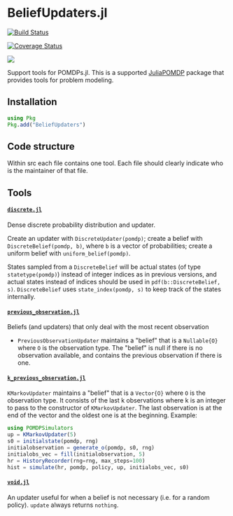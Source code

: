 # BeliefUpdaters.jl

[![Build Status](https://travis-ci.org/JuliaPOMDP/BeliefUpdaters.jl.svg?branch=master)](https://travis-ci.org/JuliaPOMDP/BeliefUpdaters.jl)

[![Coverage Status](https://coveralls.io/repos/github/JuliaPOMDP/BeliefUpdaters.jl/badge.svg?branch=master)](https://coveralls.io/github/JuliaPOMDP/BeliefUpdaters.jl?branch=master)

[![](https://img.shields.io/badge/docs-stable-blue.svg)](https://JuliaPOMDP.github.io/BeliefUpdaters.jl/stable)

Support tools for POMDPs.jl. This is a supported [JuliaPOMDP](https://github.com/JuliaPOMDP) package that provides tools
for problem modeling.

## Installation

```julia
using Pkg
Pkg.add("BeliefUpdaters")
```

## Code structure

Within src each file contains one tool. Each file should clearly indicate who is the maintainer of that file.

## Tools


#### [`discrete.jl`](src/beliefs/discrete.jl)
Dense discrete probability distribution and updater.

Create an updater with `DiscreteUpdater(pomdp)`; create a belief with `DiscreteBelief(pomdp, b)`, where `b` is a vector of probabilities; create a uniform belief with `uniform_belief(pomdp)`.

States sampled from a `DiscreteBelief` will be actual states (of type `statetype(pomdp)`) instead of integer indices as in previous versions, and actual states instead of indices should be used in `pdf(b::DiscreteBelief, s)`. `DiscreteBelief` uses `state_index(pomdp, s)` to keep track of the states internally.

#### [`previous_observation.jl`](src/beliefs/previous_observation.jl)
Beliefs (and updaters) that only deal with the most recent observation

- `PreviousObservationUpdater` maintains a "belief" that is a `Nullable{O}` where `O` is the observation type. The "belief" is null if there is no observation available, and contains the previous observation if there is one.

#### [`k_previous_observation.jl`](src/beliefs/k_previous_observation.jl)
`KMarkovUpdater` maintains a "belief" that is a `Vector{O}` where `O` is the observation type. It consists of the last k observations where k is an integer to pass to the constructor of `KMarkovUpdater`. The last observation is at the end of the vector and the oldest one is at the beginning.
Example:
```julia
using POMDPSimulators
up = KMarkovUpdater(5)
s0 = initialstate(pomdp, rng)
initialobservation = generate_o(pomdp, s0, rng)
initialobs_vec = fill(initialobservation, 5)
hr = HistoryRecorder(rng=rng, max_steps=100)
hist = simulate(hr, pomdp, policy, up, initialobs_vec, s0)
```

#### [`void.jl`](src/beliefs/void.jl)
An updater useful for when a belief is not necessary (i.e. for a random policy). `update` always returns `nothing`.
